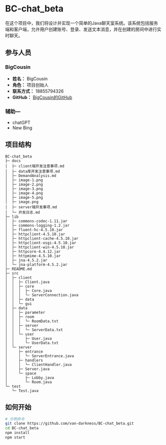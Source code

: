 # BC-chat_beta

在这个项目中，我们将设计并实现一个简单的Java聊天室系统。该系统包括服务端和客户端，允许用户创建账号、登录、发送文本消息，并在创建的房间中进行实时聊天。 

## 参与人员

### BigCousin

- **姓名：** BigCousin
- **角色：** 项目创始人
- **联系方式：** 18855794326
- **GitHub：** [BigCousin的GitHub](https://github.com/van-drakness)
### 
### 辅助—
- chatGPT
- New Bing 
## 项目结构
```
BC-chat_beta
├─ docs
│  ├─ client端开发注意事项.md
│  ├─ data库开发注意事项.md
│  ├─ DemandAnalysis.md
│  ├─ image-1.png
│  ├─ image-2.png
│  ├─ image-3.png
│  ├─ image-4.png
│  ├─ image-5.png
│  ├─ image.png
│  ├─ server端开发事项.md
│  └─ 开发日志.md
├─ lib
│  ├─ commons-codec-1.11.jar
│  ├─ commons-logging-1.2.jar
│  ├─ fluent-hc-4.5.10.jar
│  ├─ httpclient-4.5.10.jar
│  ├─ httpclient-cache-4.5.10.jar
│  ├─ httpclient-osgi-4.5.10.jar
│  ├─ httpclient-win-4.5.10.jar
│  ├─ httpcore-4.4.12.jar
│  ├─ httpmime-4.5.10.jar
│  ├─ jna-4.5.2.jar
│  └─ jna-platform-4.5.2.jar
├─ README.md
├─ src
│  ├─ client
│  │  ├─ Client.java
│  │  ├─ core
│  │  │  ├─ Core.java
│  │  │  └─ ServerConnection.java
│  │  ├─ data
│  │  └─ gui
│  ├─ data
│  │  ├─ parameter
│  │  ├─ room
│  │  │  └─ RoomData.txt
│  │  ├─ server
│  │  │  └─ ServerData.txt
│  │  └─ user
│  │     ├─ User.java
│  │     └─ UserData.txt
│  └─ server
│     ├─ entrance
│     │  └─ ServerEntrance.java
│     ├─ handlers
│     │  └─ ClientHandler.java
│     ├─ Server.java
│     └─ space
│        ├─ Lobby.java
│        └─ Room.java
└─ test
   └─ Test.java
```

## 如何开始



```bash
# 示例命令
git clone https://github.com/van-darkness/BC-chat_beta.git
cd BC-chat_beta
npm install
npm start

```


